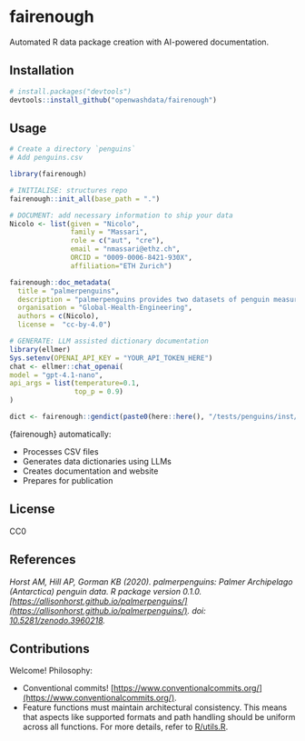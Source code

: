 <!-- README.md is generated from README.Rmd. Please edit that file -->

# fairenough

<!-- badges: start -->

<!-- badges: end -->

Automated R data package creation with AI-powered documentation.

## Installation

``` r
# install.packages("devtools")
devtools::install_github("openwashdata/fairenough")
```

## Usage

``` r
# Create a directory `penguins`
# Add penguins.csv

library(fairenough)

# INITIALISE: structures repo
fairenough::init_all(base_path = ".")

# DOCUMENT: add necessary information to ship your data
Nicolo <- list(given = "Nicolo", 
               family = "Massari", 
               role = c("aut", "cre"), 
               email = "nmassari@ethz.ch", 
               ORCID = "0009-0006-8421-930X", 
               affiliation="ETH Zurich")

fairenough::doc_metadata(
  title = "palmerpenguins",
  description = "palmerpenguins provides two datasets of penguin measurements from Antarctica, collected by Dr. Kristen Gorman and the Palmer Station LTER.",
  organisation = "Global-Health-Engineering",
  authors = c(Nicolo),
  license =  "cc-by-4.0")

# GENERATE: LLM assisted dictionary documentation
library(ellmer)
Sys.setenv(OPENAI_API_KEY = "YOUR_API_TOKEN_HERE")
chat <- ellmer::chat_openai(
model = "gpt-4.1-nano",
api_args = list(temperature=0.1,
                top_p = 0.9)
)

dict <- fairenough::gendict(paste0(here::here(), "/tests/penguins/inst/extdata/penguins.csv"), chat)
```

{fairenough} automatically:
- Processes CSV files
- Generates data dictionaries using LLMs
- Creates documentation and website
- Prepares for publication

## License

CC0

## References

_Horst AM, Hill AP, Gorman KB (2020). palmerpenguins: Palmer Archipelago (Antarctica) penguin data. R package version 0.1.0. [https://allisonhorst.github.io/palmerpenguins/](https://allisonhorst.github.io/palmerpenguins/). doi: [10.5281/zenodo.3960218](10.5281/zenodo.3960218)._

## Contributions
Welcome! Philosophy:
- Conventional commits! [https://www.conventionalcommits.org/](https://www.conventionalcommits.org/).
- Feature functions must maintain architectural consistency. This means that aspects like supported formats and path handling should be uniform across all functions. For more details, refer to [R/utils.R](R/utils.R).